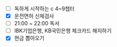 - [ ] 독하게 시작하는 c 4~9챕터
- [x] 운전면허 신체검사
- [ ] 21:00 ~ 22:00 독서
- [ ] IBK기업은행, KB국민은행 체크카드 해지하기
- [x] 현금 뽑아오기